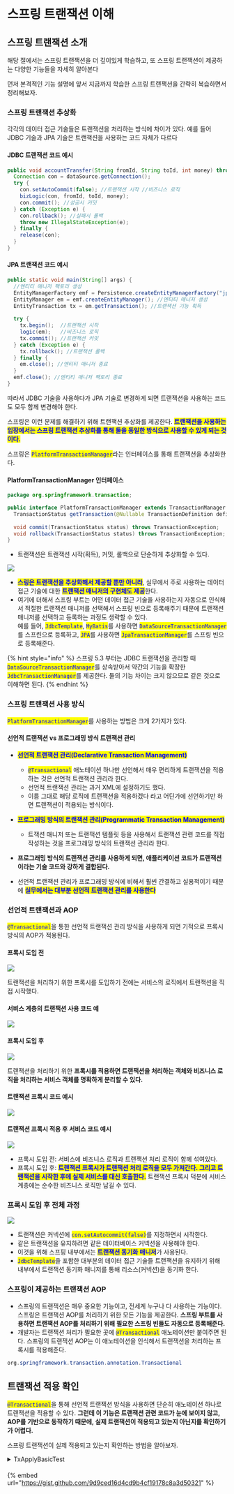 # 스프링 트랜잭션 이해

## 스프링 트랜잭션 소개

해당 절에서는 스프링 트랜잭션을 더 깊이있게 학습하고, 또 스프링 트랜잭션이 제공하는 다양한 기능들을 자세히 알아본다

먼저 본격적인 기능 설명에 앞서 지금까지 학습한 스프링 트랜잭션을 간략히 복습하면서 정리해보자.

### 스프링 트랜잭션 추상화

각각의 데이터 접근 기술들은 트랜잭션을 처리하는 방식에 차이가 있다. 예를 들어 JDBC 기술과 JPA 기술은 트랜잭션을 사용하는 코드 자체가 다르다

#### JDBC 트랜잭션 코드 예시

```java
public void accountTransfer(String fromId, String toId, int money) throws SQLException {
  Connection con = dataSource.getConnection();
  try {
    con.setAutoCommit(false); //트랜잭션 시작 //비즈니스 로직
    bizLogic(con, fromId, toId, money);
    con.commit(); //성공시 커밋 
  } catch (Exception e) {
    con.rollback(); //실패시 롤백
    throw new IllegalStateException(e);
  } finally {
    release(con);
  }
}
```

#### JPA 트랜잭션 코드 예시

```java
public static void main(String[] args) {
  //엔티티 매니저 팩토리 생성
  EntityManagerFactory emf = Persistence.createEntityManagerFactory("jpabook");
  EntityManager em = emf.createEntityManager(); //엔티티 매니저 생성 
  EntityTransaction tx = em.getTransaction(); //트랜잭션 기능 획득
  
  try {
    tx.begin();  //트랜잭션 시작 
    logic(em);   //비즈니스 로직 
    tx.commit(); //트랜잭션 커밋
  } catch (Exception e) { 
    tx.rollback(); //트랜잭션 롤백
  } finally {
    em.close(); //엔티티 매니저 종료
  }
  emf.close(); //엔티티 매니저 팩토리 종료
}
```

따라서 JDBC 기술을 사용하다가 JPA 기술로 변경하게 되면 트랜잭션을 사용하는 코드도 모두 함께 변경해야 한다.

스프링은 이런 문제를 해결하기 위해 트랜잭션 추상화를 제공한다. <mark style="color:blue;">**트랜잭션을 사용하는 입장에서는 스프링 트랜잭션 추상화를 통해 둘을 동일한 방식으로 사용할 수 있게 되는 것이다.**</mark>

스프링은 <mark style="color:blue;">`PlatformTransactionManager`</mark>라는 인터페이스를 통해 트랜잭션을 추상화한다.

#### PlatformTransactionManager 인터페이스

```java
package org.springframework.transaction;

public interface PlatformTransactionManager extends TransactionManager {
  TransactionStatus getTransaction(@Nullable TransactionDefinition definition) throws TransactionException;
  
  void commit(TransactionStatus status) throws TransactionException;
  void rollback(TransactionStatus status) throws TransactionException;
}
```

* 트랜잭션은 트랜잭션 시작(획득), 커밋, 롤백으로 단순하게 추상화할 수 있다.

![](<../../../../.gitbook/assets/image (6).png>)

* <mark style="color:blue;">**스링은 트랜잭션을 추상화해서 제공할 뿐만 아니라**</mark>, 실무에서 주로 사용하는 데이터 접근 기술에 대한 <mark style="color:blue;">**트랜잭션 매니저의 구현체도 제공**</mark>한다.&#x20;
* 여기에 더해서 스프링 부트는 어떤 데이터 접근 기술을 사용하는지 자동으로 인식해서 적절한 트랜잭션 매니저를 선택해서 스프링 빈으로 등록해주기 때문에 트랜잭션 매니저를 선택하고 등록하는 과정도 생략할 수 있다.\
  예를 들어, <mark style="color:blue;">`JdbcTemplate`</mark>, <mark style="color:blue;">`MyBatis`</mark>를 사용하면 <mark style="color:blue;">`DataSourceTransactionManager`</mark>를 스프린으로 등록하고, <mark style="color:blue;">`JPA`</mark>를 사용하면 <mark style="color:blue;">`JpaTransactionManager`</mark>를 스프링 빈으로 등록해준다.

{% hint style="info" %}
스프링 5.3 부터는 JDBC 트랜잭션을 관리할 때 <mark style="color:blue;">`DataSourceTransactionManager`</mark>를 상속받아서 약간의 기능을 확장한 <mark style="color:blue;">`JdbcTransactionManager`</mark>를 제공한다. 둘의 기능 차이는 크지 않으므로 같은 것으로 이해하면 된다.
{% endhint %}

### 스프링 트랜잭션 사용 방식

<mark style="color:blue;">`PlatformTransactionManager`</mark>를 사용하는 방법은 크게 2가지가 있다.

#### 선언적 트랜잭션 vs 프로그래밍 방식 트랜잭션 관리

* <mark style="color:blue;">**선언적 트랜잭션 관리(Declarative Transaction Management)**</mark>
  * <mark style="color:blue;">`@Transactional`</mark> 애노테이션 하나만 선언해서 매우 편리하게 트랜잭션을 적용하는 것은 선언적 트랜잭션 관리라 한다.
  * 선언적 트랜잭션 관리는 과거 XML에 설정하기도 했다.
  * 이름 그대로 해당 로직에 트랜잭션을 적용하겠다 라고 어딘가에 선언하기만 하면 트랜잭션이 적용되는 방식이다.
* <mark style="color:blue;">**프로그래밍 방식의 트랜잭션 관리(Programmatic Transaction Management)**</mark>
  * 트잭션 매니저 또는 트랜잭션 템플릿 등을 사용해서 트랜잭션 관련 코드를 직접 작성하는 것을 프로그래밍 방식의 트랜잭션 관리라 한다.



* **프로그래밍 방식의 트랜잭션 관리를 사용하게 되면, 애플리케이션 코드가 트랜잭션이라는 기술 코드와 강하게 결합된다.**
* 선언적 트랜잭션 관리가 프로그래밍 방식에 비해서 훨씬 간결하고 실용적이기 때문에 <mark style="color:blue;">**실무에서는 대부분 선언적 트랜잭션 관리를 사용한다**</mark>

### 선언적 트랜잭션과 AOP

<mark style="color:blue;">`@Transactional`</mark>을 통한 선언적 트랜잭션 관리 방식을 사용하게 되면 기적으로 프록시 방식의 AOP가 적용된다.&#x20;

#### 프록시 도입 전

![](<../../../../.gitbook/assets/image (3).png>)

트랜잭션을 처리하기 위한 프록시를 도입하기 전에는 서비스의 로직에서 트랜잭션을 직접 시작했다.

#### 서비스 계층의 트랜잭션 사용 코드 예

![](<../../../../.gitbook/assets/image (5).png>)

#### 프록시 도입 후

![](<../../../../.gitbook/assets/image (4).png>)

트랜잭션을 처리하기 위한 **프록시를 적용하면 트랜잭션을 처리하는 객체와 비즈니스 로직을 처리하는 서비스 객체를 명확하게 분리할 수 있다.**

#### 트랜잭션 프록시 코드 예시

![](../../../../.gitbook/assets/image.png)

#### 트랜잭션 프록시 적용 후 서비스 코드 예시

![](<../../../../.gitbook/assets/image (7).png>)

* 프록시 도입 전: 서비스에 비즈니스 로직과 트랜잭션 처리 로직이 함께 섞여있다.
* 프록시 도입 후: <mark style="color:blue;">**트랜잭션 프록시가 트랜잭션 처리 로직을 모두 가져간다. 그리고 트랜잭션을 시작한 후에 실제 서비스를 대신 호출한다.**</mark> 트랜잭션 프록시 덕분에 서비스 계층에는 순수한 비즈니스 로직만 남길 수 있다.

### 프록시 도입 후 전체 과정

![](<../../../../.gitbook/assets/image (1).png>)

* 트랜잭션은 커넥션에 <mark style="color:blue;">`con.setAutocommit(false)`</mark>를 지정하면서 시작한다.
* 같은 트랜잭션을 유지하려면 같은 데이터베이스 커넥션을 사용해야 한다.
* 이것을 위해 스프핑 내부에서는 <mark style="color:blue;">**트랜잭션 동기화 매니저**</mark>가 사용된다.
* <mark style="color:blue;">`JdbcTemplate`</mark>을 포함한 대부분의 데이터 접근 기술들 트랜잭션을 유지하기 위해 내부에서 트랜잭션 동기화 매니저를 통해 리소스(커넥션)을 동기화 한다.

### 스프링이 제공하는 트랜잭션 AOP

* 스프링의 트랜잭션은 매우 중요한 기능이고, 전세계 누구나 다 사용하는 기능이다. 스프링은 트랜잭션 AOP를 처리하기 위한 모든 기능을 제공한다. **스프링 부트를 사용하면 트랜잭션 AOP를 처리하기 위해 필요한 스프링 빈들도 자동으로 등록해준다.**
* 개발자는 트랜잭션 처리가 필요한 곳에 <mark style="color:blue;">`@Transactional`</mark> 애노테이션만 붙여주면 된다. 스프링의 트랜잭션 AOP는 이 애노테이션을 인식해서 트랜잭션을 처리하는 프록시를 적용해준다.

```java
org.springframework.transaction.annotation.Transactional
```

## 트랜잭션 적용 확인

<mark style="color:blue;">`@Transactional`</mark>을 통해 선언적 트랜잭션 방식을 사용하면 단순히 애노테이션 하나로 트랜잭션을 적용할 수 있다. **그런데 이 기능은 트랜잭션 관련 코드가 눈에 보이지 않고, AOP를 기반으로 동작하기 때문에, 실제 트랜잭션이 적용되고 있는지 아닌지를 확인하기가 어렵다.**

스프링 트랜잭션이 실제 적용되고 있는지 확인하는 방법을 알아보자.

<details>

<summary>TxApplyBasicTest</summary>



</details>

####

{% embed url="https://gist.github.com/9d9ced16d4cd9b4cf19178c8a3d50321" %}

